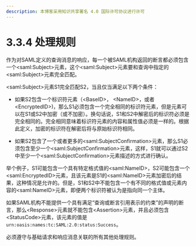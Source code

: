 ```yaml
---
description: 本博客采用知识共享署名 4.0 国际许可协议进行许可
---
```



# 3.3.4 处理规则

作为对SAML定义的查询消息的响应，每一个被SAML机构返回的断言都必须包含一个\<saml:Subject\>元素，这个\<saml:Subject\>元素要和查询中指定的\<saml:Subject\>元素完全匹配。

\<saml:Subject\>元素S1完全匹配S2，当且仅当满足以下两个条件：

+ 如果S2包含一个标识符元素（\<BaseID\>， \<NameID\>，或者\<EncryptedID\>)，那么S1必须包含一个完全相同的标识符元素，但是元素可以在S1或S2中加密（或不加密）。换句话说，S1和S2中解密后的标识符必须是完全相同的。完全相同意味着标识符元素的内容和属性值必须是一样的。根据此定义，加密的标识符在解密后将与原始标识符相同。

+ 如果S2包含了一个或者更多的\<saml:SubjectConfirmation\>元素，那么S1必须包含至少一个\<saml:SubjectConfirmation\>元素，这样，S1就可以通过S2中至少一个\<saml:SubjectConfirmation\>元素描述的方式进行确认。

举个例子，S1可能包含一个具有特定格式值的\<saml:NameID\>，S2可能包含一个\<saml:EncryptedID\>元素，且该元素是S1的\<saml:NameID\>元素加密后的结果，这种情况是允许的。但是，S1和S2中不能包含一个有不同的格式值或元素内容的\<saml:NameID\>元素，即便两个标识符被认为是指向同一个主体。

如果SAML机构不能提供一个具有满足“查询或断言引用表示的约束”的声明的断言，那么\<Response\>元素就不能包含\<Assertion\>元素，并且必须包含\<StatusCode\>元素，该元素的值是```urn:oasis:names:tc:SAML:2.0:status:Success```。

必须遵守与基础请求和响应消息关联的所有其他处理规则。